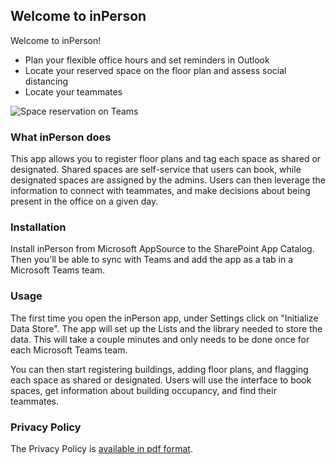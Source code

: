 ## Welcome to inPerson

Welcome to inPerson! 
- Plan your flexible office hours and set reminders in Outlook 
- Locate your reserved space on the floor plan and assess social distancing
- Locate your teammates

![Space reservation on Teams](http://appsource.usermanagedsolutions.com/FloorPlan%20Space%20Reservation%20in%20Teams.png)

### What inPerson does

This app allows you to register floor plans and tag each space as shared or designated. Shared spaces are self-service that users can book, while designated spaces are assigned by the admins.
Users can then leverage the information to connect with teammates, and make decisions about being present in the office on a given day.

### Installation

Install inPerson from Microsoft AppSource to the SharePoint App Catalog. Then you'll be able to sync with Teams and add the app as a tab in a Microsoft Teams team.

### Usage

The first time you open the inPerson app, under Settings click on "Initialize Data Store". The app will set up the Lists and the library needed to store the data. This will take a couple minutes and only needs to be done once for each Microsoft Teams team.

You can then start registering buildings, adding floor plans, and flagging each space as shared or designated. Users will use the interface to book spaces, get information about building occupancy, and find their teammates.

### Privacy Policy

The Privacy Policy is [available in pdf format](http://appsource.usermanagedsolutions.com/inPerson%20Privacy%20Policy.pdf).
